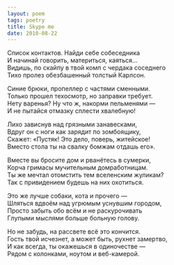 ```yaml
---
layout: poem
tags: poetry
title: Skype me
date: 2010-08-22
---
```


Список контактов. Найди себе собеседника<br>
И начинай говорить, материться, каяться...<br>
Видишь, по скайпу в твой комп с чердака соседнего<br>
Тихо пролез обезбашенный толстый Карлсон.<br>

Синие брюки, пропеллер с частями сменными.<br>
Только прошел техосмотр, но заправки требует.<br>
Нету варенья? Ну что ж, накорми пельменями&nbsp;—<br>
И не пытайся отмазку сплести хвалебную!<br>

Лихо зависнув над грязными занавесками,<br>
Вдруг он с ноги как зарядит по зомбоящику,<br>
Скажет: «Пустяк! Это дело, поверь, житейское!<br>
Вместо стола ты на свалку бомжам отдашь его».<br>

Вместе вы бросите дом и рванётесь в сумерки,<br>
Корча гримасы мучительным домработницам.<br>
Ты же мечтал отомстить тем вселенским жуликам?<br>
Так с привидением будешь на них охотиться.<br>

Это же лучше собаки, кота и прочего&nbsp;—<br>
Шляться вдвоём над угрюмым уснувшим городом,<br>
Просто забыть обо всём и не раскурочивать<br>
Глупыми мыслями больше больную голову.<br>

Но не забудь, на рассвете всё это кончится.<br>
Гость твой исчезнет, а может быть, рухнет замертво,<br>
И как всегда, ты окажешься в одиночестве&nbsp;—<br>
Рядом с колонками, ноутом и веб-камерой.
